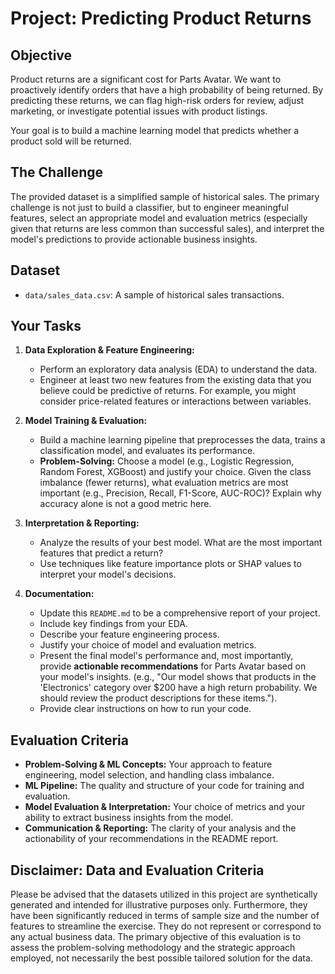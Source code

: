 
# Project: Predicting Product Returns

## Objective
Product returns are a significant cost for Parts Avatar. We want to proactively identify orders that have a high probability of being returned. By predicting these returns, we can flag high-risk orders for review, adjust marketing, or investigate potential issues with product listings.

Your goal is to build a machine learning model that predicts whether a product sold will be returned.

## The Challenge
The provided dataset is a simplified sample of historical sales. The primary challenge is not just to build a classifier, but to engineer meaningful features, select an appropriate model and evaluation metrics (especially given that returns are less common than successful sales), and interpret the model's predictions to provide actionable business insights.

## Dataset
* `data/sales_data.csv`: A sample of historical sales transactions.

## Your Tasks
1.  **Data Exploration & Feature Engineering:**
    * Perform an exploratory data analysis (EDA) to understand the data.
    * Engineer at least two new features from the existing data that you believe could be predictive of returns. For example, you might consider price-related features or interactions between variables.

2.  **Model Training & Evaluation:**
    * Build a machine learning pipeline that preprocesses the data, trains a classification model, and evaluates its performance.
    * **Problem-Solving:** Choose a model (e.g., Logistic Regression, Random Forest, XGBoost) and justify your choice. Given the class imbalance (fewer returns), what evaluation metrics are most important (e.g., Precision, Recall, F1-Score, AUC-ROC)? Explain why accuracy alone is not a good metric here.

3.  **Interpretation & Reporting:**
    * Analyze the results of your best model. What are the most important features that predict a return?
    * Use techniques like feature importance plots or SHAP values to interpret your model's decisions.

4.  **Documentation:**
    * Update this `README.md` to be a comprehensive report of your project.
    * Include key findings from your EDA.
    * Describe your feature engineering process.
    * Justify your choice of model and evaluation metrics.
    * Present the final model's performance and, most importantly, provide **actionable recommendations** for Parts Avatar based on your model's insights. (e.g., "Our model shows that products in the 'Electronics' category over $200 have a high return probability. We should review the product descriptions for these items.").
    * Provide clear instructions on how to run your code.

## Evaluation Criteria
* **Problem-Solving & ML Concepts:** Your approach to feature engineering, model selection, and handling class imbalance.
* **ML Pipeline:** The quality and structure of your code for training and evaluation.
* **Model Evaluation & Interpretation:** Your choice of metrics and your ability to extract business insights from the model.
* **Communication & Reporting:** The clarity of your analysis and the actionability of your recommendations in the README report.

## Disclaimer: Data and Evaluation Criteria
Please be advised that the datasets utilized in this project are synthetically generated and intended for illustrative purposes only. Furthermore, they have been significantly reduced in terms of sample size and the number of features to streamline the exercise. They do not represent or correspond to any actual business data. The primary objective of this evaluation is to assess the problem-solving methodology and the strategic approach employed, not necessarily the best possible tailored solution for the data.
